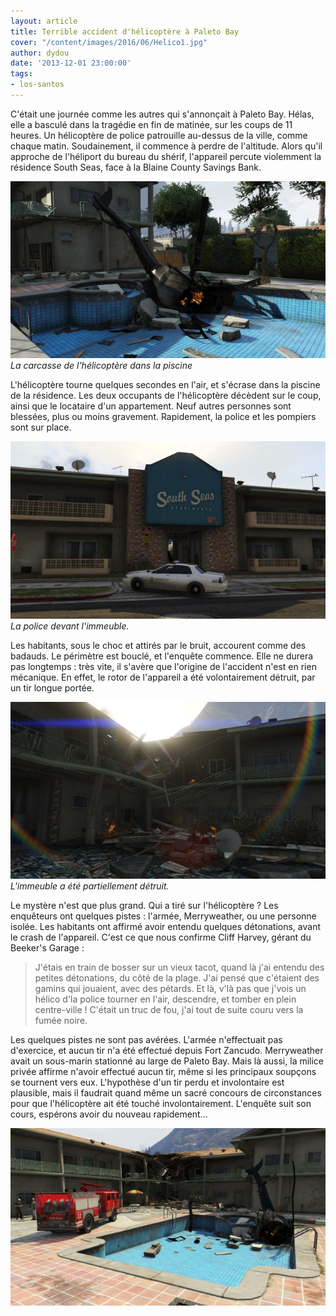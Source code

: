 ```yaml
---
layout: article
title: Terrible accident d'hélicoptère à Paleto Bay
cover: "/content/images/2016/06/Helico1.jpg"
author: dydou
date: '2013-12-01 23:00:00'
tags:
- los-santos
---
```


C'était une journée comme les autres qui s'annonçait à Paleto Bay. Hélas, elle a basculé dans la tragédie en fin de matinée, sur les coups de 11 heures. Un hélicoptère de police patrouille au-dessus de la ville, comme chaque matin. Soudainement, il commence à perdre de l'altitude. Alors qu'il approche de l'héliport du bureau du shérif, l'appareil percute violemment la résidence South Seas, face à la Blaine County Savings Bank.

![La carcasse de l'hélicoptère dans la piscine](/content/images/2016/06/Helico4.jpg)
_La carcasse de l'hélicoptère dans la piscine_

L'hélicoptère tourne quelques secondes en l'air, et s'écrase dans la piscine de la résidence. Les deux occupants de l'hélicoptère décèdent sur le coup, ainsi que le locataire d'un appartement. Neuf autres personnes sont blessées, plus ou moins gravement. Rapidement, la police et les pompiers sont sur place.

![La police devant l'immeuble.](/content/images/2016/06/Helico2.jpg)
_La police devant l'immeuble._

Les habitants, sous le choc et attirés par le bruit, accourent comme des badauds. Le périmètre est bouclé, et l'enquête commence. Elle ne durera pas longtemps : très vite, il s'avère que l'origine de l'accident n'est en rien mécanique. En effet, le rotor de l'appareil a été volontairement détruit, par un tir longue portée.

![L'immeuble a été partiellement détruit.](/content/images/2016/06/Helico3.jpg)
_L'immeuble a été partiellement détruit._

Le mystère n'est que plus grand. Qui a tiré sur l'hélicoptère ? Les enquêteurs ont quelques pistes : l'armée, Merryweather, ou une personne isolée. Les habitants ont affirmé avoir entendu quelques détonations, avant le crash de l'appareil. C'est ce que nous confirme Cliff Harvey, gérant du Beeker's Garage :

> J'étais en train de bosser sur un vieux tacot, quand là j'ai entendu des petites détonations, du côté de la plage. J'ai pensé que c'étaient des gamins qui jouaient, avec des pétards. Et là, v'là pas que j'vois un hélico d'la police tourner en l'air, descendre, et tomber en plein centre-ville ! C'était un truc de fou, j'ai tout de suite couru vers la fumée noire.

Les quelques pistes ne sont pas avérées. L'armée n'effectuait pas d'exercice, et aucun tir n'a été effectué depuis Fort Zancudo. Merryweather avait un sous-marin stationné au large de Paleto Bay. Mais là aussi, la milice privée affirme n'avoir effectué aucun tir, même si les principaux soupçons se tournent vers eux. L'hypothèse d'un tir perdu et involontaire est plausible, mais il faudrait quand même un sacré concours de circonstances pour que l'hélicoptère ait été touché involontairement. L'enquête suit son cours, espérons avoir du nouveau rapidement...

![](/content/images/2016/06/Helico1_0.jpg)